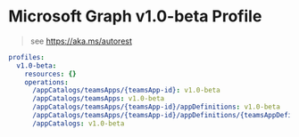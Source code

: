 # Microsoft Graph v1.0-beta Profile

> see https://aka.ms/autorest

``` yaml
profiles:
  v1.0-beta:
    resources: {}
    operations:
      /appCatalogs/teamsApps/{teamsApp-id}: v1.0-beta
      /appCatalogs/teamsApps: v1.0-beta
      /appCatalogs/teamsApps/{teamsApp-id}/appDefinitions: v1.0-beta
      /appCatalogs/teamsApps/{teamsApp-id}/appDefinitions/{teamsAppDefinition-id}: v1.0-beta
      /appCatalogs: v1.0-beta

```
